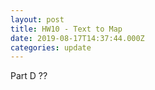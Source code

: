 ```yaml
---
layout: post
title: HW10 - Text to Map
date: 2019-08-17T14:37:44.000Z
categories: update
---
```



Part D ??
